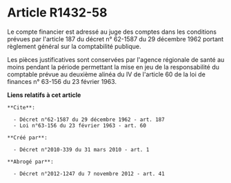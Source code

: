 # Article R1432-58

Le compte financier est adressé au juge des comptes dans les conditions prévues par l'article 187 du décret n° 62-1587 du 29
décembre 1962 portant règlement général sur la comptabilité publique. 

Les pièces justificatives sont conservées par l'agence régionale de santé au moins pendant la période permettant la mise en
jeu de la responsabilité du comptable prévue au deuxième alinéa du IV de l'article 60 de la loi de finances n° 63-156 du 23
février 1963.

**Liens relatifs à cet article**

	**Cite**:

	  - Décret n°62-1587 du 29 décembre 1962 - art. 187
	  - Loi n°63-156 du 23 février 1963 - art. 60

	**Créé par**:

	  - Décret n°2010-339 du 31 mars 2010 - art. 1

	**Abrogé par**:

	  - Décret n°2012-1247 du 7 novembre 2012 - art. 41

